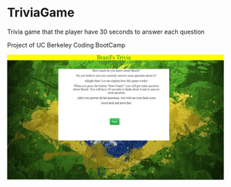# TriviaGame

Trivia game that the player have 30 seconds to answer each question

Project of UC Berkeley Coding BootCamp


![Alt text](/assets/images/screenshot.png?raw=true "Game's Screenshot")
